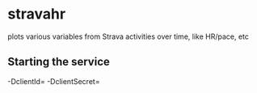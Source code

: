 # stravahr
plots various variables from Strava activities over time, like HR/pace, etc

## Starting the service
-DclientId=<strava-client-id> -DclientSecret=<strava-client-secret> 
